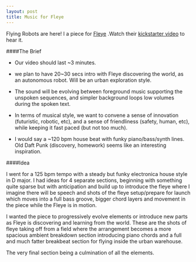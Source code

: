 ```yaml
---
layout: post
title: Music for Fleye
---
```


Flying Robots are here! I a piece for [Fleye](http://gofleye.com/)  .Watch  their [kickstarter video](https://www.youtube.com/watch?v=ShNS-WLGVLo) to hear it.

####The Brief

* Our video should last ~3 minutes.

* we plan to have 20~30 secs intro with Fleye discovering the world, as
an
autonomous robot. Will be an urban exploration style.

* The sound will be evolving between foreground music supporting the
unspoken sequences, and simpler background loops low volumes during
the
spoken text.

* In terms of musical style, we want to convene a sense of innovation
(futuristic, robotic, etc), and a sense of friendliness (safety,
human,
etc), while keeping it fast paced (but not too much).

* I would say a ~120 bpm house beat with funky piano/bass/synth lines. Old
Daft Punk (discovery, homework) seems like an interesting inspiration.

####Idea

I went for a 125 bpm tempo with a steady but funky electronica house
style in D major. I had ideas for 4 separate sections, beginning with something quite sparse
but
with anticipation and build up to introduce the fleye where I imagine there will be speech and shots of the
fleye setup/prepare for launch which moves into a full bass groove,
bigger chord layers and movement in the piece while the Fleye is in
motion.

I wanted the piece to progressively evolve elements or introduce new parts as Fleye is discovering and learning from the world. 
These are the shots of fleye taking off from a field where the arrangement becomes a more spacious ambient breakdown section introducing piano chords and a full and much fatter breakbeat section for flying inside the urban warehouse.

The very final section being a culmination of all the elements.

 
